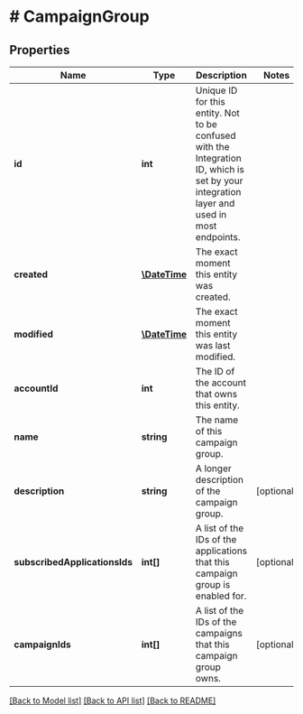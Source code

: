 # # CampaignGroup

## Properties

Name | Type | Description | Notes
------------ | ------------- | ------------- | -------------
**id** | **int** | Unique ID for this entity. Not to be confused with the Integration ID, which is set by your integration layer and used in most endpoints. | 
**created** | [**\DateTime**](\DateTime.md) | The exact moment this entity was created. | 
**modified** | [**\DateTime**](\DateTime.md) | The exact moment this entity was last modified. | 
**accountId** | **int** | The ID of the account that owns this entity. | 
**name** | **string** | The name of this campaign group. | 
**description** | **string** | A longer description of the campaign group. | [optional] 
**subscribedApplicationsIds** | **int[]** | A list of the IDs of the applications that this campaign group is enabled for. | [optional] 
**campaignIds** | **int[]** | A list of the IDs of the campaigns that this campaign group owns. | [optional] 

[[Back to Model list]](../../README.md#documentation-for-models) [[Back to API list]](../../README.md#documentation-for-api-endpoints) [[Back to README]](../../README.md)


